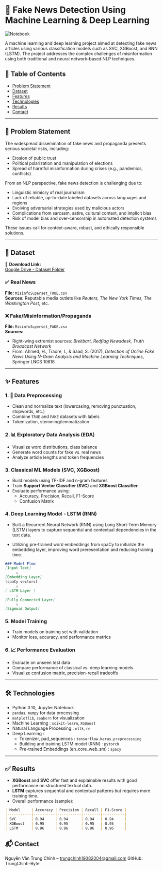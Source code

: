 # 📰 Fake News Detection Using Machine Learning & Deep Learning

![Notebook](https://img.shields.io/badge/Tool-Jupyter_Notebook-orange.svg)

A machine learning and deep learning project aimed at detecting fake news articles using various classification models such as SVC, XGBoost, and RNN (LSTM). The project addresses the complex challenges of misinformation using both traditional and neural network-based NLP techniques.


## 📂 Table of Contents
- [Problem Statement](#-problem-statement)
- [Dataset](#-dataset)
- [Features](#-features)
- [Technologies](#-Technologies)
- [Results](#-results)
- [Contact](#-contact)

---

## 🧠 Problem Statement

The widespread dissemination of fake news and propaganda presents serious societal risks, including:

- Erosion of public trust
- Political polarization and manipulation of elections
- Spread of harmful misinformation during crises (e.g., pandemics, conflicts)

From an NLP perspective, fake news detection is challenging due to:

- Linguistic mimicry of real journalism
- Lack of reliable, up-to-date labeled datasets across languages and regions
- Evolving adversarial strategies used by malicious actors
- Complications from sarcasm, satire, cultural context, and implicit bias
- Risk of model bias and over-censorship in automated detection systems

These issues call for context-aware, robust, and ethically responsible solutions.

---

## 📁 Dataset

📎 **Download Link:**  
[Google Drive - Dataset Folder](https://drive.google.com/drive/folders/1mrX3vPKhEzxG96OCPpCeh9F8m_QKCM4z?usp=sharing)

### ✅ Real News  
**File:** `MisinfoSuperset_TRUE.csv`  
**Sources:** Reputable media outlets like *Reuters, The New York Times, The Washington Post*, etc.

### ❌ Fake/Misinformation/Propaganda  
**File:** `MisinfoSuperset_FAKE.csv`  
**Sources:**  
- Right-wing extremist sources: *Breitbart, Redflag Newsdesk, Truth Broadcast Network*  
- From: Ahmed, H., Traore, I., & Saad, S. (2017), *Detection of Online Fake News Using N-Gram Analysis and Machine Learning Techniques*, Springer LNCS 10618

---

## ✨ Features

### 1. 🧹 Data Preprocessing
- Clean and normalize text (lowercasing, removing punctuation, stopwords, etc.)
- Combine `TRUE` and `FAKE` datasets with labels
- Tokenization, stemming/lemmatization

### 2. 📊 Exploratory Data Analysis (EDA)
- Visualize word distributions, class balance
- Generate word counts for fake vs. real news
- Analyze article lengths and token frequencies

### 3. Classical ML Models (SVC, XGBoost)
- Build models using TF-IDF and n-gram features
- Train **Support Vector Classifier (SVC)** and **XGBoost Classifier**
- Evaluate performance using:
  - Accuracy, Precision, Recall, F1-Score
  - Confusion Matrix

### 4. Deep Learning Model - LSTM (RNN)

- Built a Recurrent Neural Network (RNN) using Long Short-Term Memory (LSTM) layers to capture sequential and contextual dependencies in the text data.

- Utilizing pre-trained word embeddings from spaCy to initialize the embedding layer, improving word preresentation and reducing training time.

```markdown
### Model Flow
[Input Text]
     ↓
[Embedding Layer]
(spaCy vectors)
     ↓
[ LSTM Layer ]
     ↓
[Fully Connected Layer]
     ↓
[Sigmoid Output]
```

### 5. Model Training
- Train models on training set with validation
- Monitor loss, accuracy, and performance metrics

### 6. 📈 Performance Evaluation
- Evaluate on unseen test data
- Compare performance of classical vs. deep learning models
- Visualize confusion matrix, precision-recall tradeoffs



---

## 🛠️ Technologies

- Python 3.10, Jupyter Notebook
- `pandas`, `numpy` for data processing
- `matplotlib`, `seaborn` for visualization
- Machine Learning : `scikit-learn`, `XGBoost`
- Natural Language Processing : `nltk`, `re`
- Deep Learning : 
  - Tokenizer, pad_sequences :  `tensorflow.keras.preprocessing`
  - Building and training LSTM model (RNN) : `pytorch`
  - Pre-trained Embeddings (en_core_web_sm) : `spacy` 
  

---

## ✅ Results

- **XGBoost** and **SVC** offer fast and explainable results with good performance on structured textual data.
- **LSTM** captures sequential and contextual patterns but requires more training time.
- Overall performance (sample):
  
```markdown
| Model     | Accuracy | Precision | Recall | F1-Score |
|-----------|----------|-----------|--------|----------|
| SVC       | 0.94     | 0.94      | 0.94   | 0.94     |
| XGBoost   | 0.95     | 0.95      | 0.95   | 0.95     |
| LSTM      | 0.96     | 0.96      | 0.96   | 0.96     |

```

## 📬 Contact
Nguyễn Văn Trung Chính – trungchinh19082004@gmail.com
GitHub: TrungChinh-Byte
